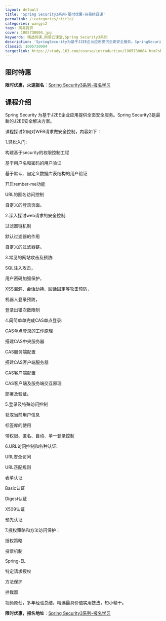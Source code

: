 ```yaml
---
layout: default
title: 'Spring Security3系列-限时优惠-网易精品课'
permalink: /:categories/:title/
categories: wangyi2
tags: 网易提供
cover: 1005730004.jpg
keywords: 精选网课,网易云课堂,Spring Security3系列
description: 'SpringSecurity为基于J2EE企业应用提供全面安全服务。SpringSecurity3是最新的J2EE安全解'
classid: 1005730004
targetlink: https://study.163.com/course/introduction/1005730004.htm?share=1&shareId=1025206652&utm_campaign=share&utm_medium=iphoneShare&utm_source=&utm_u=1025206652
---
```


## 限时特惠

**限时优惠，火速报名**：[Spring Security3系列-报名学习](https://study.163.com/course/introduction/1005730004.htm?share=1&shareId=1025206652&utm_campaign=share&utm_medium=iphoneShare&utm_source=&utm_u=1025206652)

## 课程介绍

Spring Security 为基于J2EE企业应用提供全面安全服务。Spring Security3是最新的J2EE安全解决方案。

 

课程探讨如何对WEB请求做安全控制，内容如下：

1.轻松入门:

构建基于security的权限控制工程

基于用户名和密码的用户验证

基于默认、自定义数据库表结构的用户验证

开启rember-me功能

URL的匿名访问控制

自定义的登录页面。

 

2.深入探讨web请求的安全控制:

过滤器链机制

默认过滤器的作用

自定义的过滤器链。



3.常见的网站攻击及预防:

SQL注入攻击，

用户密码加强保护，

XSS漏洞、会话劫持、回话固定等攻击预防，

机器人登录预防，

登录出错次数限制



4.简简单单完成CAS单点登录:

CAS单点登录的工作原理

搭建CAS中央服务器

CAS服务端配置

搭建CAS客户端服务器

CAS客户端配置

CAS客户端及服务端交互原理

部署及验证。



5.登录及特殊访问控制

获取当前用户信息

标签库的使用

带权限、匿名、自动、单一登录控制



6.URL访问控制和各种认证:

URL安全访问

URL匹配规则

表单认证

Basic认证

Digest认证

X509认证

预先认证



7.授权策略和方法访问保护：

授权策略

投票机制

Spring-EL

特定请求授权

方法保护

拦截器



视频原创，多年经验总结，精选最具价值实用技法，短小精干。

**限时优惠，报名地址**：[Spring Security3系列-报名学习](https://study.163.com/course/introduction/1005730004.htm?share=1&shareId=1025206652&utm_campaign=share&utm_medium=iphoneShare&utm_source=&utm_u=1025206652)

